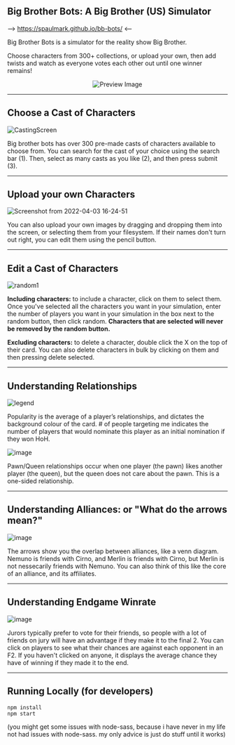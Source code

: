 ## Big Brother Bots: A Big Brother (US) Simulator ## 

--> https://spaulmark.github.io/bb-bots/ <--

Big Brother Bots is a simulator for the reality show Big Brother.

Choose characters from 300+ collections, or upload your own, then add twists and watch as everyone votes each other out until one winner remains!

<p align="center">
    <img width="" src="https://spaulmark.github.io/src/bb-bots.png" alt="Preview Image">
</p>

---

## Choose a Cast of Characters ##
![CastingScreen](https://user-images.githubusercontent.com/48075143/161446733-c48996f9-15c8-4427-9a5d-b04b74147a56.png)

Big brother bots has over 300 pre-made casts of characters available to choose from. You can search for the cast of your choice using the search bar (1). Then, select as many casts as you like (2), and then press submit (3). 

---

## Upload your own Characters ##


![Screenshot from 2022-04-03 16-24-51](https://user-images.githubusercontent.com/48075143/161447161-b9344258-2348-4dfa-bd78-d0fcebbd6c67.png)

You can also upload your own images by dragging and dropping them into the screen, or selecting them from your filesystem. If their names don't turn out right, you can edit them using the pencil button. 

---

## Edit a Cast of Characters ##

![random1](https://user-images.githubusercontent.com/48075143/161447573-8c3a1f56-0a45-4640-9505-477ce9a8d81d.png)

**Including characters:** to include a character, click on them to select them. Once you've selected all the characters you want in your simulation, enter the number of players you want in your simulation in the box next to the random button, then click random. **Characters that are selected will never be removed by the random button.**

**Excluding characters:** to delete a character, double click the X on the top of their card. You can also delete characters in bulk by clicking on them and then pressing delete selected. 

---

## Understanding Relationships ##

![legend](https://cmsweb.utsc.utoronto.ca/c46blog-f20/wp-content/uploads/2020/11/legend-768x458.png)

Popularity is the average of a player’s relationships, and dictates the background colour of the card. # of people targeting me indicates the number of players that would nominate this player as an initial nomination if they won HoH. 

![image](https://user-images.githubusercontent.com/48075143/161447992-9cfc7699-5a42-415b-a8dc-f2b452ef5f66.png)

Pawn/Queen relationships occur when one player (the pawn) likes another player (the queen), but the queen does not care about the pawn. This is a one-sided relationship.

---

## Understanding Alliances: or "What do the arrows mean?" ##

![image](https://user-images.githubusercontent.com/48075143/161448070-e995dafc-d1cb-44c1-8eef-4241b949db49.png)

The arrows show you the overlap between alliances, like a venn diagram. Nemuno is friends with Cirno, and Merlin is friends with Cirno, but Merlin is not nessecarily friends with Nemuno. You can also think of this like the core of an alliance, and its affiliates.

---

## Understanding Endgame Winrate ##

![image](https://user-images.githubusercontent.com/48075143/161448238-7cfac826-d4a2-4749-a6f7-e91d73228355.png)

Jurors typically prefer to vote for their friends, so people with a lot of friends on jury will have an advantage if they make it to the final 2. You can click on players to see what their chances are against each opponent in an F2. If you haven't clicked on anyone, it displays the average chance they have of winning if they made it to the end.

---

## Running Locally (for developers) ## 
```
npm install
npm start
```
(you might get some issues with node-sass, because i have never in my life not had issues with node-sass. my only advice is just do stuff until it works)
